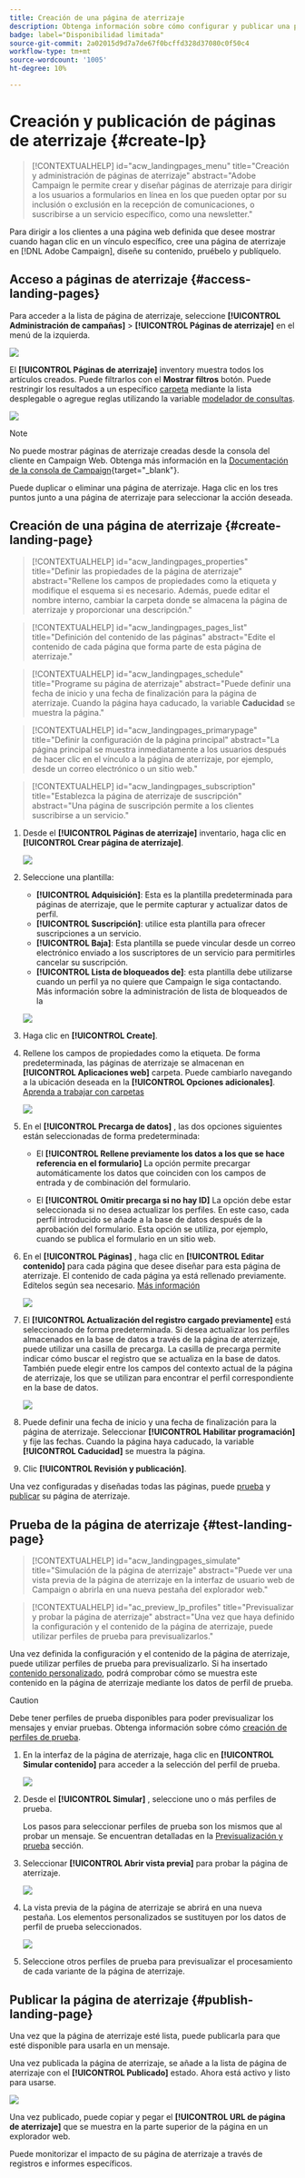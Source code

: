 ```yaml
---
title: Creación de una página de aterrizaje
description: Obtenga información sobre cómo configurar y publicar una página de destino en Campaign Web
badge: label="Disponibilidad limitada"
source-git-commit: 2a02015d9d7a7de67f0bcffd328d37080c0f50c4
workflow-type: tm+mt
source-wordcount: '1005'
ht-degree: 10%

---
```


# Creación y publicación de páginas de aterrizaje {#create-lp}

>[!CONTEXTUALHELP]
>id="acw_landingpages_menu"
>title="Creación y administración de páginas de aterrizaje"
>abstract="Adobe Campaign le permite crear y diseñar páginas de aterrizaje para dirigir a los usuarios a formularios en línea en los que pueden optar por su inclusión o exclusión en la recepción de comunicaciones, o suscribirse a un servicio específico, como una newsletter."

Para dirigir a los clientes a una página web definida que desee mostrar cuando hagan clic en un vínculo específico, cree una página de aterrizaje en [!DNL Adobe Campaign], diseñe su contenido, pruébelo y publíquelo.

## Acceso a páginas de aterrizaje {#access-landing-pages}

Para acceder a la lista de página de aterrizaje, seleccione **[!UICONTROL Administración de campañas]** > **[!UICONTROL Páginas de aterrizaje]** en el menú de la izquierda.

![](assets/lp-inventory.png)

El **[!UICONTROL Páginas de aterrizaje]** inventory muestra todos los artículos creados. Puede filtrarlos con el **Mostrar filtros** botón. Puede restringir los resultados a un específico [carpeta](../get-started/permissions.md#folders) mediante la lista desplegable o agregue reglas utilizando la variable [modelador de consultas](../query/query-modeler-overview.md).

![](assets/lp-inventory-filter.png)

<!--From this list, you can access the [landing page Live report](../reports/lp-report-live.md) or [landing page Global report](../reports/lp-report-global.md) for published items.-->

>[!NOTE]
>
>No puede mostrar páginas de aterrizaje creadas desde la consola del cliente en Campaign Web. Obtenga más información en la [Documentación de la consola de Campaign](https://experienceleague.adobe.com/docs/campaign/campaign-v8/content/webapps.html){target="_blank"}.

<!--If you unpublish a landing page which is referenced in a message, the link to the landing page will be broken and an error page will be displayed. You cannot delete a published landing page. To delete it, you must first unpublish it.-->

Puede duplicar o eliminar una página de aterrizaje. Haga clic en los tres puntos junto a una página de aterrizaje para seleccionar la acción deseada.

## Creación de una página de aterrizaje {#create-landing-page}

>[!CONTEXTUALHELP]
>id="acw_landingpages_properties"
>title="Definir las propiedades de la página de aterrizaje"
>abstract="Rellene los campos de propiedades como la etiqueta y modifique el esquema si es necesario. Además, puede editar el nombre interno, cambiar la carpeta donde se almacena la página de aterrizaje y proporcionar una descripción."

>[!CONTEXTUALHELP]
>id="acw_landingpages_pages_list"
>title="Definición del contenido de las páginas"
>abstract="Edite el contenido de cada página que forma parte de esta página de aterrizaje."

>[!CONTEXTUALHELP]
>id="acw_landingpages_schedule"
>title="Programe su página de aterrizaje"
>abstract="Puede definir una fecha de inicio y una fecha de finalización para la página de aterrizaje. Cuando la página haya caducado, la variable **Caducidad** se muestra la página."


>[!CONTEXTUALHELP]
>id="acw_landingpages_primarypage"
>title="Definir la configuración de la página principal"
>abstract="La página principal se muestra inmediatamente a los usuarios después de hacer clic en el vínculo a la página de aterrizaje, por ejemplo, desde un correo electrónico o un sitio web."

>[!CONTEXTUALHELP]
>id="acw_landingpages_subscription"
>title="Establezca la página de aterrizaje de suscripción"
>abstract="Una página de suscripción permite a los clientes suscribirse a un servicio."

<!--The main steps to create landing pages are as follows:

![](assets/lp-creation-process.png)-->

1. Desde el **[!UICONTROL Páginas de aterrizaje]** inventario, haga clic en **[!UICONTROL Crear página de aterrizaje]**.

   ![](assets/lp-create-button.png)

1. Seleccione una plantilla:
   * **[!UICONTROL Adquisición]**: Esta es la plantilla predeterminada para páginas de aterrizaje, que le permite capturar y actualizar datos de perfil.
   * **[!UICONTROL Suscripción]**: utilice esta plantilla para ofrecer suscripciones a un servicio.
   * **[!UICONTROL Baja]**: Esta plantilla se puede vincular desde un correo electrónico enviado a los suscriptores de un servicio para permitirles cancelar su suscripción.
   * **[!UICONTROL Lista de bloqueados de]**: esta plantilla debe utilizarse cuando un perfil ya no quiere que Campaign le siga contactando. Más información sobre la administración de lista de bloqueados de la

   ![](assets/lp-templates.png)

1. Haga clic en **[!UICONTROL Create]**.

1. Rellene los campos de propiedades como la etiqueta. De forma predeterminada, las páginas de aterrizaje se almacenan en **[!UICONTROL Aplicaciones web]** carpeta. Puede cambiarlo navegando a la ubicación deseada en la **[!UICONTROL Opciones adicionales]**. [Aprenda a trabajar con carpetas](../get-started/permissions.md#folders)

   ![](assets/lp-properties.png)

1. En el **[!UICONTROL Precarga de datos]** , las dos opciones siguientes están seleccionadas de forma predeterminada:

   * El **[!UICONTROL Rellene previamente los datos a los que se hace referencia en el formulario]** La opción permite precargar automáticamente los datos que coinciden con los campos de entrada y de combinación del formulario.

   * El **[!UICONTROL Omitir precarga si no hay ID]** La opción debe estar seleccionada si no desea actualizar los perfiles. En este caso, cada perfil introducido se añade a la base de datos después de la aprobación del formulario. Esta opción se utiliza, por ejemplo, cuando se publica el formulario en un sitio web.

1. En el **[!UICONTROL Páginas]** , haga clic en **[!UICONTROL Editar contenido]** para cada página que desee diseñar para esta página de aterrizaje. El contenido de cada página ya está rellenado previamente. Edítelos según sea necesario. [Más información](lp-content.md)

   ![](assets/lp-pages.png)

1. El **[!UICONTROL Actualización del registro cargado previamente]** está seleccionado de forma predeterminada. Si desea actualizar los perfiles almacenados en la base de datos a través de la página de aterrizaje, puede utilizar una casilla de precarga. La casilla de precarga permite indicar cómo buscar el registro que se actualiza en la base de datos. También puede elegir entre los campos del contexto actual de la página de aterrizaje, los que se utilizan para encontrar el perfil correspondiente en la base de datos.

   ![](assets/lp-storage-schedule.png)

1. Puede definir una fecha de inicio y una fecha de finalización para la página de aterrizaje. Seleccionar **[!UICONTROL Habilitar programación]** y fije las fechas. Cuando la página haya caducado, la variable **[!UICONTROL Caducidad]** se muestra la página.

1. Clic **[!UICONTROL Revisión y publicación]**.

Una vez configuradas y diseñadas todas las páginas, puede [prueba](#test-landing-page) y [publicar](#publish-landing-page) su página de aterrizaje.

## Prueba de la página de aterrizaje {#test-landing-page}

>[!CONTEXTUALHELP]
>id="acw_landingpages_simulate"
>title="Simulación de la página de aterrizaje"
>abstract="Puede ver una vista previa de la página de aterrizaje en la interfaz de usuario web de Campaign o abrirla en una nueva pestaña del explorador web."

>[!CONTEXTUALHELP]
>id="ac_preview_lp_profiles"
>title="Previsualizar y probar la página de aterrizaje"
>abstract="Una vez que haya definido la configuración y el contenido de la página de aterrizaje, puede utilizar perfiles de prueba para previsualizarlos."

Una vez definida la configuración y el contenido de la página de aterrizaje, puede utilizar perfiles de prueba para previsualizarlo. Si ha insertado [contenido personalizado](../personalization/gs-personalization.md), podrá comprobar cómo se muestra este contenido en la página de aterrizaje mediante los datos de perfil de prueba.

>[!CAUTION]
>
>Debe tener perfiles de prueba disponibles para poder previsualizar los mensajes y enviar pruebas. Obtenga información sobre cómo [creación de perfiles de prueba](../audience/test-profiles.md).

1. En la interfaz de la página de aterrizaje, haga clic en **[!UICONTROL Simular contenido]** para acceder a la selección del perfil de prueba.

   ![](assets/lp-simulate-content.png)

1. Desde el **[!UICONTROL Simular]** , seleccione uno o más perfiles de prueba.

   Los pasos para seleccionar perfiles de prueba son los mismos que al probar un mensaje. Se encuentran detalladas en la [Previsualización y prueba](../preview-test/preview-test.md) sección.

1. Seleccionar **[!UICONTROL Abrir vista previa]** para probar la página de aterrizaje.

   ![](assets/lp-open-preview.png)

1. La vista previa de la página de aterrizaje se abrirá en una nueva pestaña. Los elementos personalizados se sustituyen por los datos de perfil de prueba seleccionados.

   ![](assets/lp-preview.png)

1. Seleccione otros perfiles de prueba para previsualizar el procesamiento de cada variante de la página de aterrizaje.

<!--Can you preview Confirmation/Error/Expiration pages?-->

## Publicar la página de aterrizaje {#publish-landing-page}

Una vez que la página de aterrizaje esté lista, puede publicarla para que esté disponible para usarla en un mensaje.

Una vez publicada la página de aterrizaje, se añade a la lista de página de aterrizaje con el **[!UICONTROL Publicado]** estado. Ahora está activo y listo para usarse.

![](assets/lp-published.png)

Una vez publicado, puede copiar y pegar el **[!UICONTROL URL de página de aterrizaje]** que se muestra en la parte superior de la página en un explorador web.

Puede monitorizar el impacto de su página de aterrizaje a través de registros e informes específicos.
